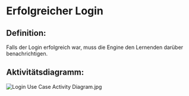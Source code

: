 # Erfolgreicher Login


## Definition:

Falls der Login erfolgreich war, muss die Engine den Lernenden darüber benachrichtigen.

## Aktivitätsdiagramm:

![Login Use Case Activity Diagram.jpg](imageEngineLoginActivityDiagramm.jpg)




